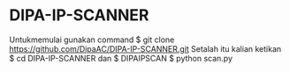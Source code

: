 # DIPA-IP-SCANNER

Untukmemulai gunakan command
$ git clone https://github.com/DipaAC/DIPA-IP-SCANNER.git
Setalah itu kalian ketikan
$ cd DIPA-IP-SCANNER
dan 
$ DIPAIPSCAN
$ python scan.py
